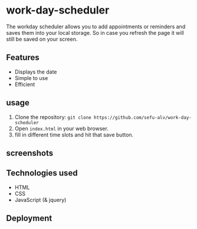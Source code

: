 # work-day-scheduler

The workday scheduler allows you to add appointments or reminders and saves them into your local storage. So in case you refresh the page it will still be saved on your screen.

## Features
- Displays the date 
- Simple to use 
- Efficient

## usage

1. Clone the repository: `git clone https://github.com/sefu-alv/work-day-scheduler`
2. Open `index.html` in your web browser.
3. fill in different time slots and hit that save button.

## screenshots


## Technologies used

- HTML
- CSS
- JavaScript (& jquery)

## Deployment

